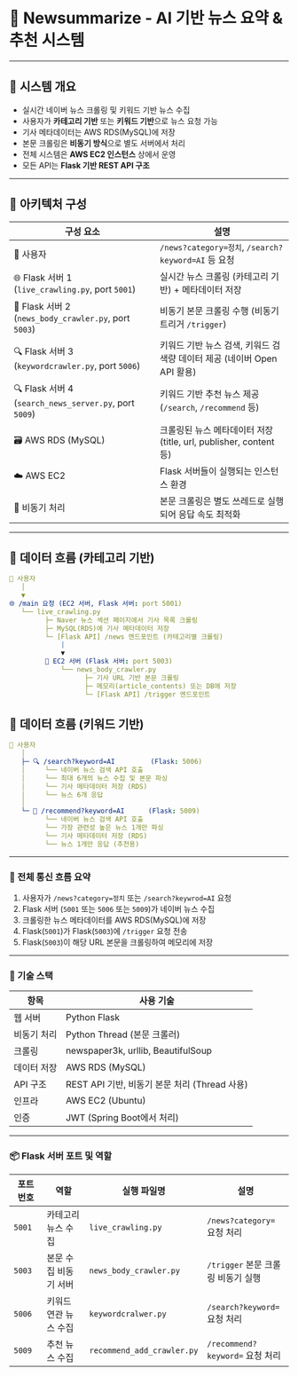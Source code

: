 # 📰 Newsummarize - AI 기반 뉴스 요약 & 추천 시스템

---

## 🔷 시스템 개요

- 실시간 네이버 뉴스 크롤링 및 키워드 기반 뉴스 수집
- 사용자가 **카테고리 기반** 또는 **키워드 기반**으로 뉴스 요청 가능
- 기사 메타데이터는 AWS RDS(MySQL)에 저장
- 본문 크롤링은 **비동기 방식**으로 별도 서버에서 처리
- 전체 시스템은 **AWS EC2 인스턴스** 상에서 운영
- 모든 API는 **Flask 기반 REST API 구조**

---

## 🔷 아키텍처 구성

| 구성 요소 | 설명 |
|-----------|------|
| 🧍 사용자 | `/news?category=정치`, `/search?keyword=AI` 등 요청 |
| 🌐 Flask 서버 1 (`live_crawling.py`, port `5001`) | 실시간 뉴스 크롤링 (카테고리 기반) + 메타데이터 저장 |
| 🧠 Flask 서버 2 (`news_body_crawler.py`, port `5003`) | 비동기 본문 크롤링 수행 (비동기 트리거 `/trigger`) |
| 🔍 Flask 서버 3 (`keywordcrawler.py`, port `5006`) | 키워드 기반 뉴스 검색, 키워드 검색량 데이터 제공 (네이버 Open API 활용) |
| 🔍 Flask 서버 4 (`search_news_server.py`, port `5009`) | 키워드 기반 추천 뉴스 제공 (`/search`, `/recommend` 등) |
| 🗃️ AWS RDS (MySQL) | 크롤링된 뉴스 메타데이터 저장 (title, url, publisher, content 등) |
| ☁️ AWS EC2 | Flask 서버들이 실행되는 인스턴스 환경 |
| 🔄 비동기 처리 | 본문 크롤링은 별도 쓰레드로 실행되어 응답 속도 최적화 |

---

## 🔷 데이터 흐름 (카테고리 기반)

```yaml
📱 사용자
   │
   ▼
🌐 /main 요청 (EC2 서버, Flask 서버: port 5001)
   └── live_crawling.py
         ├─ Naver 뉴스 섹션 페이지에서 기사 목록 크롤링
         ├─ MySQL(RDS)에 기사 메타데이터 저장
         └─ [Flask API] /news 엔드포인트 (카테고리별 크롤링)
             |
             ▼
         🧠 EC2 서버 (Flask 서버: port 5003)
             └── news_body_crawler.py
                   ├─ 기사 URL 기반 본문 크롤링
                   ├─ 메모리(article_contents) 또는 DB에 저장
                   └─ [Flask API] /trigger 엔드포인트
```
## 🔷 데이터 흐름 (키워드 기반)

```yaml
📱 사용자
   │
   ├─ 🔍 /search?keyword=AI         (Flask: 5006)
   │     └── 네이버 뉴스 검색 API 호출
   │     └── 최대 6개의 뉴스 수집 및 본문 파싱
   │     └── 기사 메타데이터 저장 (RDS)
   │     └── 뉴스 6개 응답
   │
   └─ 🎯 /recommend?keyword=AI      (Flask: 5009)
         └── 네이버 뉴스 검색 API 호출
         └── 가장 관련성 높은 뉴스 1개만 파싱
         └── 기사 메타데이터 저장 (RDS)
         └── 뉴스 1개만 응답 (추천용)
```

---

### 🔄 전체 통신 흐름 요약

1. 사용자가 `/news?category=정치` 또는 `/search?keywrod=AI` 요청
2. Flask 서버 (`5001` 또는 `5006` 또는 `5009`)가 네이버 뉴스 수집
3. 크롤링한 뉴스 메타데이터를 AWS RDS(MySQL)에 저장
4. Flask(`5001`)가 Flask(`5003`)에 `/trigger` 요청 전송
5. Flask(`5003`)이 해당 URL 본문을 크롤링하여 메모리에 저장

---

### 🔷 기술 스택

| 항목         | 사용 기술                           |
|--------------|------------------------------------ |
| 웹 서버      | Python Flask                        |
| 비동기 처리  | Python Thread (본문 크롤러)         |
| 크롤링       | newspaper3k, urllib, BeautifulSoup  |
| 데이터 저장  | AWS RDS (MySQL)                     |
| API 구조     | REST API 기반, 비동기 본문 처리 (Thread 사용) |
| 인프라       | AWS EC2 (Ubuntu)                    |
| 인증         | JWT (Spring Boot에서 처리)          |

---

### 📦 Flask 서버 포트 및 역할

| 포트 번호  | 역할                       | 실행 파일명                | 설명                                    |
|------------|----------------------------|----------------------------|-----------------------------------------|
| `5001`     | 카테고리 뉴스 수집         | `live_crawling.py`         | `/news?category=` 요청 처리             |
| `5003`     | 본문 수집 비동기 서버      | `news_body_crawler.py`     | `/trigger` 본문 크롤링 비동기 실행      |
| `5006`     | 키워드 연관 뉴스 수집      | `keywordcralwer.py`        | `/search?keyword=` 요청 처리            |
| `5009`     | 추천 뉴스 수집             | `recommend_add_crawler.py` | `/recommend?keyword=` 요청 처리         |
